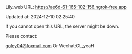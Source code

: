 Lily_web URL: https://ae6d-61-165-102-156.ngrok-free.app

Updated at: 2024-12-10 02:25:40

If you cannot open this URL, the server might be down.

Please contact: 

goley04@foxmail.com Or Wechat:GL_yeaH